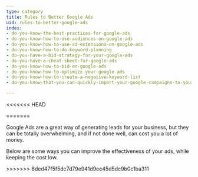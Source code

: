 ```yaml
---
type: category
title: Rules to Better Google Ads
uid: rules-to-better-google-ads
index:
- do-you-know-the-best-practices-for-google-ads
- do-you-know-how-to-use-audiences-on-google-ads
- do-you-know-how-to-use-ad-extensions-on-google-ads
- do-you-know-how-to-do-keyword-planning
- do-you-have-a-bid-strategy-for-your-google-ads
- do-you-have-a-cheat-sheet-for-google-ads
- do-you-know-how-to-bid-on-google-ads
- do-you-know-how-to-optimize-your-google-ads
- do-you-know-how-to-create-a-negative-keyword-list
- do-you-know-that-you-can-quickly-import-your-google-campaigns-to-your-microsoft-ads

---
```

<<<<<<< HEAD

=======
<p>​Google Ads are a great way of generating leads for your business, but they can be totally overwhelming, and if not done well, can cost you a lot of money.</p><p class="ssw15-rteElement-P">Below are some ways you can improve the effectiveness of your ads, while keeping the cost low.​​​<br></p>
>>>>>>> 6ded47f5f5dc7d79e941d9ee45d5dc9b0c1ba311


